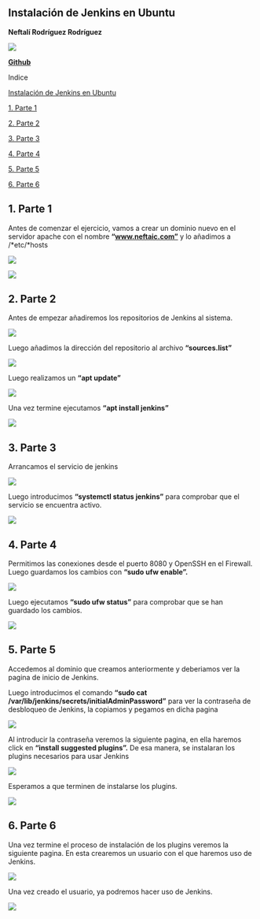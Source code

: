 ﻿## **Instalación de Jenkins en Ubuntu**

**Neftalí Rodríguez Rodríguez**

![](imagenes/logo.png)


[**Github**](https://github.com/InKu3uS/)

Indice

[Instalación de Jenkins en Ubuntu](#id1)

[1. Parte 1](#id1)

[2. Parte 2](#id2)

[3. Parte 3](#id3)

[4. Parte 4](#id4)

[5. Parte 5](#id5)

[6. Parte 6](#id6)



## **1. Parte 1** <a name="id1"></a>

Antes de comenzar el ejercicio, vamos a crear un dominio nuevo en el servidor apache con el nombre **“www.neftaic.com”** y lo añadimos a /*etc/*hosts

![](imagenes/0.png)

![](imagenes/00.png)

## **2. Parte 2** <a name="id2"></a>


Antes de empezar añadiremos los repositorios de Jenkins al sistema.

![](imagenes/1.png)

Luego añadimos la dirección del repositorio al archivo **“sources.list”**

![](imagenes/2.png)

Luego realizamos un **“apt update”**

![](imagenes/3.png)

Una vez termine ejecutamos **“apt install jenkins”**

![](imagenes/4.png)

## **3. Parte 3** <a name="id3"></a>

Arrancamos el servicio de jenkins

![](imagenes/5.png)


Luego introducimos **“systemctl status jenkins”** para comprobar que el servicio se encuentra activo.

![](imagenes/6.png)

## **4. Parte 4** <a name="id4"></a>
Permitimos las conexiones  desde el puerto 8080 y OpenSSH en el Firewall. Luego guardamos los cambios con **“sudo ufw enable”.**

![](imagenes/7.png)

Luego ejecutamos **“sudo ufw status”** para comprobar que se han guardado los cambios.

![](imagenes/8.png)


## **5. Parte 5** <a name="id5"></a>


Accedemos al dominio que creamos anteriormente y deberiamos ver la pagina de inicio de Jenkins.

Luego introducimos el comando **“sudo cat /var/lib/jenkins/secrets/initialAdminPassword”** para ver la contraseña de desbloqueo de Jenkins, la copiamos y pegamos en dicha pagina

![](imagenes/9.png)


Al introducir la contraseña veremos la siguiente pagina, en ella haremos click en **“install suggested plugins”.** De esa manera, se instalaran los plugins necesarios para usar Jenkins


![](imagenes/10.png)

Esperamos a que terminen de instalarse los plugins.

![](imagenes/11.png)

## **6. Parte 6** <a name="id6"></a>

Una vez termine el proceso de instalación de los plugins veremos la siguiente pagina. En esta crearemos un usuario con el que haremos uso de Jenkins.

![](imagenes/12.png)

Una vez creado el usuario, ya podremos hacer uso de Jenkins.

![](imagenes/13.png)
